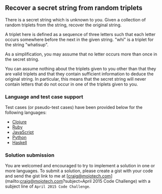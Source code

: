 ## Recover a secret string from random triplets

There is a secret string which is unknown to you. Given a collection of random
triplets from the string, recover the original string.

A triplet here is defined as a sequence of three letters such that each letter
occurs somewhere before the next in the given string. "whi" is a triplet for
the string "whatisup".

As a simplification, you may assume that no letter occurs more than once in the
secret string.

You can assume nothing about the triplets given to you other than that they are
valid triplets and that they contain sufficient information to deduce the
original string. In particular, this means that the secret string will never
contain letters that do not occur in one of the triplets given to you.

### Language and test case support

Test cases (or pseudo-test cases) have been provided below for the following languages:

* [Clojure](./triplets_test.clj)
* [Ruby](./triplets_test.rb)
* [JavaScript](./triplets_test.js)
* [Python](./triplets_test.py)
* [Haskell](./triplets_test.hs)

### Solution submission

You are welcomed and encouraged to try to implement a solution in one or more languages. 
To submit a solution, please create a gist with your code and send the gist link to
me at [craig@mojotech.com](mailto:craig@mojotech.com?subject=April 2015 Code Challenge) with a subject line of `April 2015 Code Challenge`.

